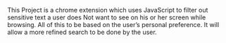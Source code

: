 This Project is a chrome extension which uses 
JavaScript to filter out sensitive text a user does 
Not want to see on his or her screen while browsing.
All of this to be based on the user’s personal preference.
It will allow a more refined search to be done by the user. 

